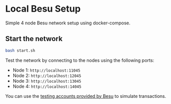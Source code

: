 # Local Besu Setup

Simple 4 node Besu network setup using docker-compose.

## Start the network

```bash
bash start.sh
```

Test the network by connecting to the nodes using the following ports:

- Node 1: `http://localhost:11045`
- Node 2: `http://localhost:12045`
- Node 3: `http://localhost:13045`
- Node 4: `http://localhost:14045`

You can use the [testing accounts provided by Besu](https://besu.hyperledger.org/private-networks/reference/accounts-for-testing) to simulate transactions.